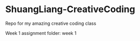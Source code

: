 # ShuangLiang-CreativeCoding
Repo for my amazing creative coding class

Week 1 assignment folder: week 1
